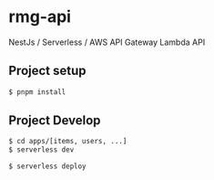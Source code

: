 # rmg-api
NestJs / Serverless / AWS API Gateway Lambda API

## Project setup

```bash
$ pnpm install
```

## Project Develop

```bash
$ cd apps/[items, users, ...]
$ serverless dev
```

```bash
$ serverless deploy
```
